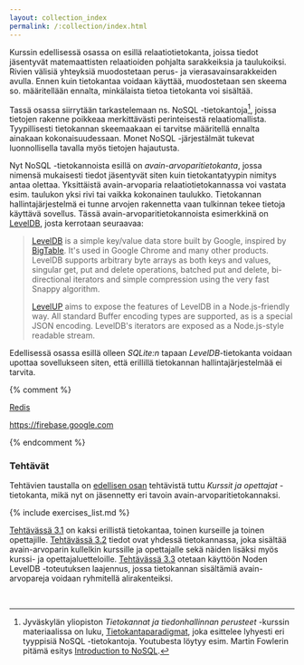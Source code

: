 ```yaml
---
layout: collection_index
permalink: /:collection/index.html
---
```


Kurssin edellisessä osassa on esillä relaatiotietokanta, joissa tiedot jäsentyvät matemaattisten relaatioiden pohjalta sarakkeiksia ja taulukoiksi. Rivien välisiä yhteyksiä muodostetaan perus- ja vierasavainsarakkeiden avulla. Ennen kuin tietokantaa voidaan käyttää, muodostetaan sen skeema so. määritellään ennalta, minkälaista tietoa tietokanta voi sisältää.

Tassä osassa siirrytään tarkastelemaan ns. NoSQL -tietokantoja[^1], joissa tietojen rakenne poikkeaa merkittävästi perinteisestä relaatiomallista. Tyypillisesti tietokannan skeemaakaan ei tarvitse määritellä ennalta ainakaan kokonaisuudessaan. Monet NoSQL -järjestälmät tukevat luonnollisella tavalla myös tietojen hajautusta.


[^1]: Jyväskylän yliopiston *Tietokannat ja tiedonhallinnan perusteet* -kurssin materiaalissa on luku, [Tietokantaparadigmat][itka204-8], joka esittelee lyhyesti eri tyyppisiä NoSQL -tietokantoja. Youtubesta löytyy esim. Martin Fowlerin pitämä esitys [Introduction to NoSQL][youtube-fowler].

[itka204-8]: https://tim.jyu.fi/view/kurssit/tktl/itka204/kurssimoniste#tietokantaparadigmat
[youtube-fowler]: https://www.youtube.com/watch?v=qI_g07C_Q5I


Nyt NoSQL -tietokannoista esillä on *avain-arvoparitietokanta*, jossa nimensä mukaisesti tiedot jäsentyvät siten kuin tietokantatyypin nimitys antaa olettaa. Yksittäistä avain-arvoparia relaatiotietokannassa voi vastata esim. taulukon yksi rivi tai vaikka kokonainen taulukko. Tietokannan hallintajärjestelmä ei tunne arvojen rakennetta vaan tulkinnan tekee tietoja käyttävä sovellus. Tässä avain-arvoparitietokannoista esimerkkinä on [LevelDB][LevelDB], josta kerrotaan seuraavaa:

> [LevelDB][LevelDB] is a simple key/value data store built by Google, inspired by [BigTable][BigTable]. It's used in Google Chrome and many other products. LevelDB supports arbitrary byte arrays as both keys and values, singular get, put and delete operations, batched put and delete, bi-directional iterators and simple compression using the very fast Snappy algorithm.
> 
> [LevelUP][LevelUP] aims to expose the features of LevelDB in a Node.js-friendly way. All standard Buffer encoding types are supported, as is a special JSON encoding. LevelDB's iterators are exposed as a Node.js-style readable stream.

[LevelDB]: http://leveldb.org 
[LevelUP]: https://github.com/Level/levelup/blob/master/README.md
[BigTable]: https://research.google.com/archive/bigtable.html


Edellisessä osassa esillä olleen *SQLite:n* tapaan *LevelDB*-tietokanta voidaan upottaa sovellukseen siten, että erillillä tietokannan hallintajärjestelmää ei tarvita. 

{% comment %}

[Redis][redis]

[redis]: https://redis.io

<https://firebase.google.com>

{% endcomment %}

### Tehtävät

Tehtävien taustalla on [edellisen osan](../osa2) tehtävistä tuttu *Kurssit ja opettajat* -tietokanta, mikä nyt on jäsennetty eri tavoin avain-arvoparitietokannaksi. 

{% include exercises_list.md %}

[Tehtävässä 3.1](tehtava31) on kaksi erillistä tietokantaa, toinen kurseille ja toinen opettajille. [Tehtävässä 3.2](tehtava32) tiedot ovat yhdessä tietokannassa, joka sisältää avain-arvoparin kullelkin kurssille ja opettajalle sekä näiden lisäksi myös kurssi- ja opettajaluetteloille. [Tehtävässä 3.3](tehtava33) otetaan käyttöön Noden LevelDB -toteutuksen laajennus, jossa tietokannan sisältämiä avain-arvopareja voidaan ryhmitellä alirakenteiksi.


<br/>
